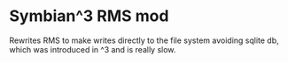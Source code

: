# Symbian^3 RMS mod
Rewrites RMS to make writes directly to the file system avoiding sqlite db, which was introduced in ^3 and is really slow.
